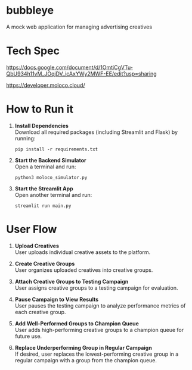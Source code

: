 # bubbleye
A mock web application for managing advertising creatives

# Tech Spec
https://docs.google.com/document/d/1OmtiCgVTu-QbU934h11vM_JOqjDV_icAxYWy2MWF-EE/edit?usp=sharing

https://developer.moloco.cloud/

# How to Run it

1. **Install Dependencies**  
    Download all required packages (including Streamlit and Flask) by running:
    ```
    pip install -r requirements.txt
    ```

2. **Start the Backend Simulator**  
    Open a terminal and run:
    ```
    python3 moloco_simulator.py
    ```

3. **Start the Streamlit App**  
    Open another terminal and run:
    ```
    streamlit run main.py
    ```


# User Flow

1. **Upload Creatives**  
    User uploads individual creative assets to the platform.

2. **Create Creative Groups**  
    User organizes uploaded creatives into creative groups.

3. **Attach Creative Groups to Testing Campaign**  
    User assigns creative groups to a testing campaign for evaluation.

4. **Pause Campaign to View Results**  
    User pauses the testing campaign to analyze performance metrics of each creative group.

5. **Add Well-Performed Groups to Champion Queue**  
    User adds high-performing creative groups to a champion queue for future use.

6. **Replace Underperforming Group in Regular Campaign**  
    If desired, user replaces the lowest-performing creative group in a regular campaign with a group from the champion queue.
